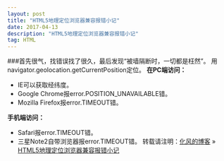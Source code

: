 ```yaml
---
layout: post
title: "HTML5地理定位浏览器兼容报错小记"
date: 2017-04-13
description: "HTML5地理定位浏览器兼容报错小记"
tag: HTML
---
```

﻿###首先很气，找错误找了很久，最后发现“被墙隔断时，一切都是枉然”。
用navigator.geolocation.getCurrentPosition定位。
**在PC端访问：**

 - IE可以获取经纬度。
 - Google Chrome报error.POSITION_UNAVAILABLE错。
 - Mozilla Firefox报error.TIMEOUT错。

**手机端访问：**

 - Safari报error.TIMEOUT错。
 - 三星Note2自带浏览器报error.TIMEOUT错。
 转载请注明：[化风的博客](http://xinchanghao.github.io) » [HTML5地理定位浏览器兼容报错小记](/2017/04/HTML5地理定位浏览器兼容报错小记/)  
